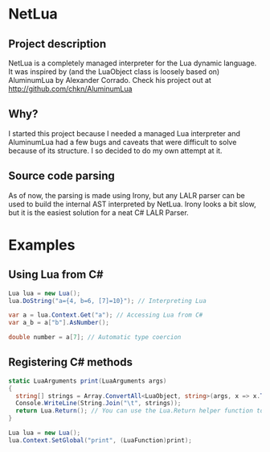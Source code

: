 NetLua
======

Project description
-------------------

NetLua is a completely managed interpreter for the Lua dynamic language.
It was inspired by (and the LuaObject class is loosely based on) AluminumLua
by Alexander Corrado.
Check his project out at http://github.com/chkn/AluminumLua

Why?
----

I started this project because I needed a managed Lua interpreter and AluminumLua
had a few bugs and caveats that were difficult to solve because of its structure.
I so decided to do my own attempt at it.

Source code parsing
-------------------

As of now, the parsing is made using Irony, but any LALR parser can be used
to build the internal AST interpreted by NetLua.
Irony looks a bit slow, but it is the easiest solution for a neat C# LALR Parser.

Examples
========

Using Lua from C#
-----------------

```c#
Lua lua = new Lua();
lua.DoString("a={4, b=6, [7]=10}"); // Interpreting Lua

var a = lua.Context.Get("a"); // Accessing Lua from C#
var a_b = a["b"].AsNumber();

double number = a[7]; // Automatic type coercion
```

Registering C# methods
-----------------

```c#
static LuaArguments print(LuaArguments args)
{
  string[] strings = Array.ConvertAll<LuaObject, string>(args, x => x.ToString()); // LuaArguments can be used as a LuaObject array
  Console.WriteLine(String.Join("\t", strings));
  return Lua.Return(); // You can use the Lua.Return helper function to return values
}

Lua lua = new Lua();
lua.Context.SetGlobal("print", (LuaFunction)print);
```
